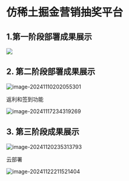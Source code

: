 # 仿稀土掘金营销抽奖平台

## 1.第一阶段部署成果展示

![](https://hahaha310.oss-cn-qingdao.aliyuncs.com/file_1731241694486_229.png)



## 2. 第二阶段部署成果展示

![image-20241110202055301](https://hahaha310.oss-cn-qingdao.aliyuncs.com/image-20241110202055301.png)

返利和签到功能

![image-20241117234319269](https://hahaha310.oss-cn-qingdao.aliyuncs.com/image-20241117234319269.png)

## 3. 第三阶段成果展示

![image-20241120235313793](https://hahaha310.oss-cn-qingdao.aliyuncs.com/image-20241120235313793.png)

云部署

![image-20241122211521404](C:/Users/yangz/AppData/Roaming/Typora/typora-user-images/image-20241122211521404.png)
